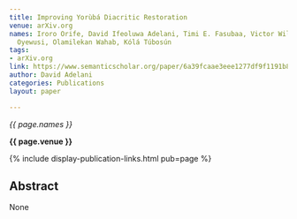 ```yaml
---
title: Improving Yorùbá Diacritic Restoration
venue: arXiv.org
names: Iroro Orife, David Ifeoluwa Adelani, Timi E. Fasubaa, Victor Williamson, W.
  Oyewusi, Olamilekan Wahab, Kólá Túbosún
tags:
- arXiv.org
link: https://www.semanticscholar.org/paper/6a39fcaae3eee1277df9f1191b8bab1b11732c25
author: David Adelani
categories: Publications
layout: paper

---
```


*{{ page.names }}*

**{{ page.venue }}**

{% include display-publication-links.html pub=page %}

## Abstract

None
